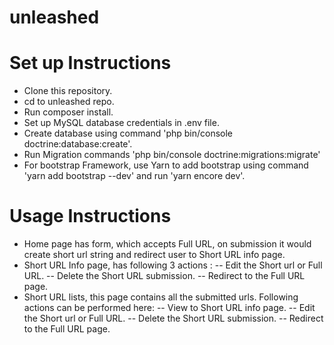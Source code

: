# unleashed
# Set up Instructions
- Clone this repository.
- cd to unleashed repo.
- Run composer install.
- Set up MySQL database credentials in .env file.
- Create database using command 'php bin/console doctrine:database:create'.
- Run Migration commands 'php bin/console doctrine:migrations:migrate'
- For bootstrap Framework, use Yarn to add bootstrap using command 'yarn add bootstrap --dev' and run 'yarn encore dev'.

# Usage Instructions
- Home page has form, which accepts Full URL, on submission it would create short url string and redirect user to Short URL info page.
- Short URL Info page, has following 3 actions :
  -- Edit the Short url or Full URL.
  -- Delete the Short URL submission.
  -- Redirect to the Full URL page.
- Short URL lists, this page contains all the submitted urls. Following actions can be performed here:
  -- View to Short URL info page.
  -- Edit the Short url or Full URL.
  -- Delete the Short URL submission.
  -- Redirect to the Full URL page.
